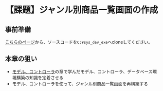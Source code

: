 # 【課題】ジャンル別商品一覧画面の作成

## 事前準備

[こちらのページ](https://classroom.github.com/a/1lWGY6hv)から、ソースコードを`C:¥sys_dev_exe`へcloneしてください。

## 本章の狙い

- [モデル、コントローラ](https://2025web2.github.io/02-model-controller/)の章で学んだモデル、コントローラ、データベース環境構築の知識を定着させる
- モデル、コントローラを使って、ジャンル別商品一覧画面を再構築する
